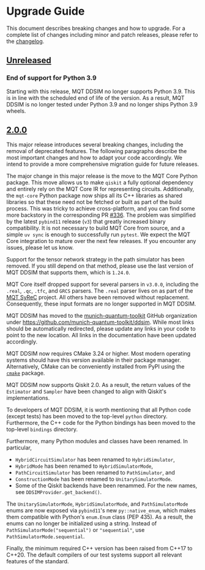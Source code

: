 # Upgrade Guide

This document describes breaking changes and how to upgrade. For a complete list of changes including minor and patch releases, please refer to the [changelog](CHANGELOG.md).

## [Unreleased]

### End of support for Python 3.9

Starting with this release, MQT DDSIM no longer supports Python 3.9.
This is in line with the scheduled end of life of the version.
As a result, MQT DDSIM is no longer tested under Python 3.9 and no longer ships Python 3.9 wheels.

## [2.0.0]

This major release introduces several breaking changes, including the removal of deprecated features.
The following paragraphs describe the most important changes and how to adapt your code accordingly.
We intend to provide a more comprehensive migration guide for future releases.

The major change in this major release is the move to the MQT Core Python package.
This move allows us to make `qiskit` a fully optional dependency and entirely rely on the MQT Core IR for representing circuits.
Additionally, the `mqt-core` Python package now ships all its C++ libraries as shared libraries so that these need not be fetched or built as part of the build process.
This was tricky to achieve cross-platform, and you can find some more backstory in the corresponding PR [#336].
The problem was simplified by the latest `pybind11` release (`v3`) that greatly increased binary compatibility.
It is not necessary to build MQT Core from source, and a simple `uv sync` is enough to successfully run `pytest`.
We expect the MQT Core integration to mature over the next few releases.
If you encounter any issues, please let us know.

Support for the tensor network strategy in the path simulator has been removed.
If you still depend on that method, please use the last version of MQT DDSIM that supports them, which is `1.24.0`.

MQT Core itself dropped support for several parsers in `v3.0.0`, including the `.real`, `.qc`, `.tfc`, and `GRCS` parsers.
The `.real` parser lives on as part of the [MQT SyReC] project. All others have been removed without replacement.
Consequently, these input formats are no longer supported in MQT DDSIM.

MQT DDSIM has moved to the [munich-quantum-toolkit](https://github.com/munich-quantum-toolkit) GitHub organization under https://github.com/munich-quantum-toolkit/ddsim.
While most links should be automatically redirected, please update any links in your code to point to the new location.
All links in the documentation have been updated accordingly.

MQT DDSIM now requires CMake 3.24 or higher.
Most modern operating systems should have this version available in their package manager.
Alternatively, CMake can be conveniently installed from PyPI using the [`cmake`](https://pypi.org/project/cmake/) package.

MQT DDSIM now supports Qiskit 2.0.
As a result, the return values of the `Estimator` and `Sampler` have been changed to align with Qiskit's implementations.

To developers of MQT DDSIM, it is worth mentioning that all Python code (except tests) has been moved to the top-level `python` directory.
Furthermore, the C++ code for the Python bindings has been moved to the top-level `bindings` directory.

Furthermore, many Python modules and classes have been renamed.
In particular,

- `HybridCircuitSimulator` has been renamed to `HybridSimulator`,
- `HybridMode` has been renamed to `HybridSimulatorMode`,
- `PathCircuitSimulator` has been renamed to `PathSimulator`, and
- `ConstructionMode` has been renamed to `UnitarySimulatorMode`.
- Some of the Qiskit backends have been renammed.
  For the new names, see `DDSIMProvider.get_backend()`.

The `UnitarySimulatorMode`, `HybridSimulatorMode`, and `PathSimulatorMode` enums are now exposed via `pybind11`'s new `py::native_enum`, which makes them compatible with Python's `enum.Enum` class (PEP 435).
As a result, the enums can no longer be initialized using a string.
Instead of `PathSimulatorMode("sequential")` or `"sequential"`, use `PathSimulatorMode.sequential`.

Finally, the minimum required C++ version has been raised from C++17 to C++20.
The default compilers of our test systems support all relevant features of the standard.

<!-- Version links -->

[unreleased]: https://github.com/munich-quantum-toolkit/qmap/compare/v2.0.0...HEAD
[2.0.0]: https://github.com/munich-quantum-toolkit/qmap/compare/v1.24.0...v2.0.0

<!-- Other links -->

[#336]: https://github.com/munich-quantum-toolkit/ddsim/pull/336
[MQT SyReC]: https://github.com/cda-tum/mqt-syrec
